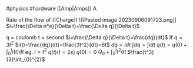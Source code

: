 #physics #hardware 
[[Amp|Amps]] A

Rate of the flow of [[Charge]]
![[Pasted image 20230906091723.png]]
$i=\frac{\Delta n*e}{\Delta t}=\frac{\Delta q}{\Delta t}$

q = coulomb
t = second
$i=\frac{\Delta q}{\Delta t}=\frac{dq}{dt}$
If $q=3t^2$
$i(t)=\frac{dq}{dt}=\frac{3t^2}{dt}=6t$
$dq=idt$
$\int dq=\int i dt$
$q(t)=q(0)+\int_{0}^{t}i(t)dt$
eg.
$i=t^2$ $q(t)(t=2s)$ $q(0)=0$
$Q_0+\int_{0}^{t}t^2dt$
$\frac{t^3}{3}\int_{0}^{2}$